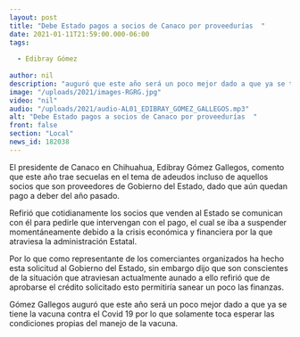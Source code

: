 ```yaml
---
layout: post
title: "Debe Estado pagos a socios de Canaco por proveedurías  "
date: 2021-01-11T21:59:00.000-06:00
tags:
  
  - Edibray Gómez
  
author: nil
description: "auguró que este año será un poco mejor dado a que ya se tiene la vacuna contra el Covid 19 "
image: "/uploads/2021/images-RGRG.jpg"
video: "nil"
audio: "/uploads/2021/audio-AL01_EDIBRAY_GOMEZ_GALLEGOS.mp3"
alt: "Debe Estado pagos a socios de Canaco por proveedurías  "
front: false
section: "Local"
news_id: 182038
---
```


El presidente de Canaco en Chihuahua, Edibray Gómez Gallegos, comento que este año trae secuelas en el tema de adeudos incluso de aquellos socios que son proveedores de Gobierno del Estado, dado que aún quedan pago a deber del año pasado. 

Refirió que cotidianamente los socios que venden al Estado se comunican con él para pedirle que intervengan con el pago, el cual se iba a suspender momentáneamente debido a la crisis económica y financiera por la que atraviesa la administración Estatal.

Por lo que como representante de los comerciantes organizados ha hecho esta solicitud al Gobierno del Estado, sin embargo dijo que son conscientes de la situación que atraviesan actualmente aunado a ello refirió que de aprobarse el crédito solicitado esto permitiría sanear un poco las finanzas.

Gómez Gallegos auguró que este año será un poco mejor dado a que ya se tiene la vacuna contra el Covid 19 por lo que solamente toca esperar las condiciones propias del manejo de la vacuna. 